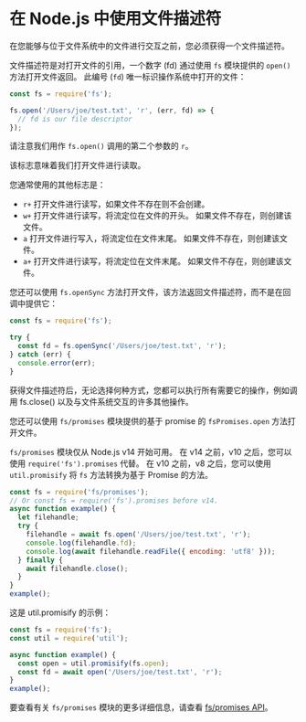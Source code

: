 # 在 Node.js 中使用文件描述符

在您能够与位于文件系统中的文件进行交互之前，您必须获得一个文件描述符。

文件描述符是对打开文件的引用，一个数字 (fd) 通过使用 `fs` 模块提供的 `open()` 方法打开文件返回。 此编号 (`fd`) 唯一标识操作系统中打开的文件：

```js
const fs = require('fs');

fs.open('/Users/joe/test.txt', 'r', (err, fd) => {
  // fd is our file descriptor
});
```

请注意我们用作 `fs.open()` 调用的第二个参数的 `r`。

该标志意味着我们打开文件进行读取。

您通常使用的其他标志是：

- `r+` 打开文件进行读写，如果文件不存在则不会创建。
- `w+` 打开文件进行读写，将流定位在文件的开头。 如果文件不存在，则创建该文件。
- `a` 打开文件进行写入，将流定位在文件末尾。 如果文件不存在，则创建该文件。
- `a+` 打开文件进行读写，将流定位在文件末尾。 如果文件不存在，则创建该文件。

您还可以使用 `fs.openSync` 方法打开文件，该方法返回文件描述符，而不是在回调中提供它：

```js
const fs = require('fs');

try {
  const fd = fs.openSync('/Users/joe/test.txt', 'r');
} catch (err) {
  console.error(err);
}
```

获得文件描述符后，无论选择何种方式，您都可以执行所有需要它的操作，例如调用 fs.close() 以及与文件系统交互的许多其他操作。

您还可以使用 `fs/promises` 模块提供的基于 promise 的 `fsPromises.open` 方法打开文件。

`fs/promises` 模块仅从 Node.js v14 开始可用。 在 v14 之前，v10 之后，您可以使用 `require('fs').promises` 代替。 在 v10 之前，v8 之后，您可以使用 `util.promisify` 将 `fs` 方法转换为基于 Promise 的方法。

```js
const fs = require('fs/promises');
// Or const fs = require('fs').promises before v14.
async function example() {
  let filehandle;
  try {
    filehandle = await fs.open('/Users/joe/test.txt', 'r');
    console.log(filehandle.fd);
    console.log(await filehandle.readFile({ encoding: 'utf8' }));
  } finally {
    await filehandle.close();
  }
}
example();
```

这是 util.promisify 的示例：

```js
const fs = require('fs');
const util = require('util');

async function example() {
  const open = util.promisify(fs.open);
  const fd = await open('/Users/joe/test.txt', 'r');
}
example();
```

要查看有关 `fs/promises` 模块的更多详细信息，请查看 [fs/promises API](https://nodejs.org/docs/latest-v17.x/api/fs.html#promises-api)。
